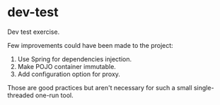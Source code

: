 # dev-test

Dev test exercise.
 
 Few improvements could have been made to the project:
 1. Use Spring for dependencies injection.
 2. Make POJO container immutable.
 3. Add configuration option for proxy.
 
 Those are good practices but aren't necessary for such a small single-threaded one-run tool.